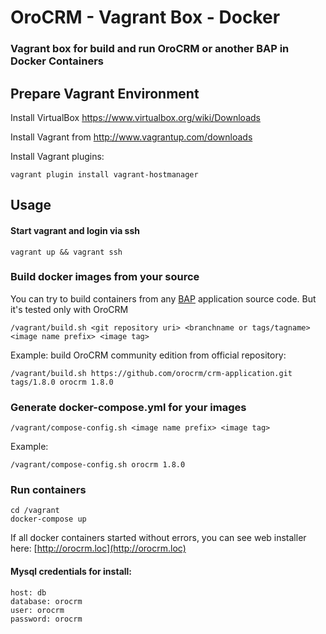 # OroCRM - Vagrant Box - Docker

### Vagrant box for build and run OroCRM or another BAP in Docker Containers

## Prepare Vagrant Environment

Install VirtualBox https://www.virtualbox.org/wiki/Downloads

Install Vagrant from http://www.vagrantup.com/downloads

Install Vagrant plugins:

    vagrant plugin install vagrant-hostmanager

## Usage

#### Start vagrant and login via ssh

    vagrant up && vagrant ssh

### Build docker images from your source

You can try to build containers from any [BAP](https://github.com/orocrm/platform) application source code.
But it's tested only with OroCRM

    /vagrant/build.sh <git repository uri> <branchname or tags/tagname> <image name prefix> <image tag>

Example: build OroCRM community edition from official repository:

    /vagrant/build.sh https://github.com/orocrm/crm-application.git tags/1.8.0 orocrm 1.8.0

### Generate docker-compose.yml for your images

    /vagrant/compose-config.sh <image name prefix> <image tag>

Example:

    /vagrant/compose-config.sh orocrm 1.8.0

### Run containers

    cd /vagrant
    docker-compose up

If all docker containers started without errors, you can see web installer here: [http://orocrm.loc](http://orocrm.loc)

#### Mysql credentials for install:
```
host: db
database: orocrm 
user: orocrm 
password: orocrm
```
